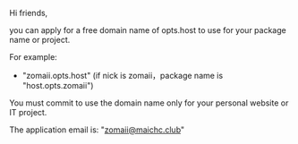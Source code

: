 Hi friends,

you can apply for a free domain name of opts.host to use for your package name or project.

For example:
- "zomaii.opts.host" (if nick is zomaii，package name is "host.opts.zomaii")

You must commit to use the domain name only for your personal website or IT project.


The application email is: "zomaii@maichc.club"